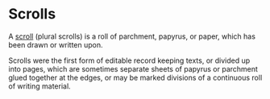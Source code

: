 # Scrolls

A [scroll][1] (plural scrolls) is a roll of parchment, papyrus, or paper, which has been drawn or written upon.

Scrolls were the first form of editable record keeping texts, or divided up into pages, which are sometimes separate sheets of papyrus or parchment glued together at the edges, or may be marked divisions of a continuous roll of writing material.

[1]: https://en.wikipedia.org/wiki/Scroll_(disambiguation)
